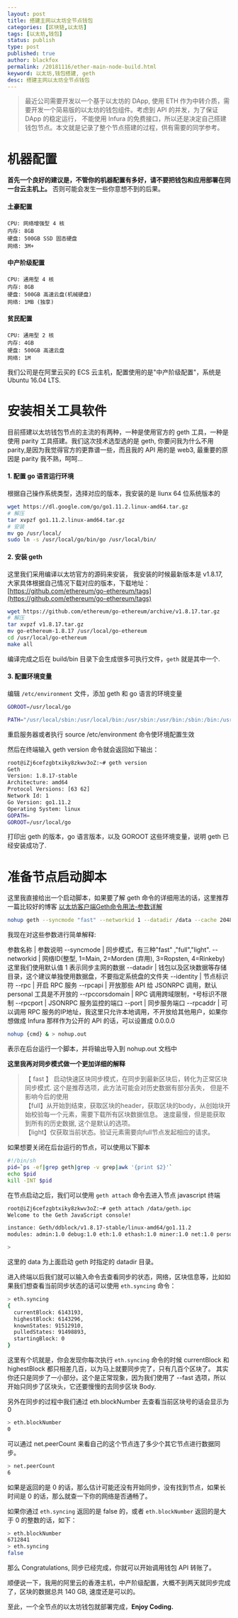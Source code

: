 ```yaml
---
layout: post
title: 搭建主网以太坊全节点钱包
categories: [区块链,以太坊]
tags: [以太坊,钱包]
status: publish
type: post
published: true
author: blackfox
permalink: /20181116/ether-main-node-build.html
keyword: 以太坊,钱包搭建, geth
desc: 搭建主网以太坊全节点钱包
---
```


> 最近公司需要开发以一个基于以太坊的 DApp, 使用 ETH 作为中转介质，需要开发一个简易版的以太坊的钱包组件。考虑到 API 的并发，为了保证 DApp 的稳定运行，
不能使用 Infura 的免费接口，所以还是决定自己搭建钱包节点。本文就是记录了整个节点搭建的过程，供有需要的同学参考。

# 机器配置
__首先一个良好的建议是，不管你的机器配置有多好，请不要把钱包和应用部署在同一台云主机上。__ 否则可能会发生一些你意想不到的后果。

#### 土豪配置

```
CPU: 网络增强型 4 核
内存: 8GB
硬盘: 500GB SSD 固态硬盘
网络: 3M+
```

#### 中产阶级配置

```
CPU: 通用型 4 核
内存: 8GB
硬盘: 500GB 高速云盘(机械硬盘)
网络: 1MB (独享)
```

#### 贫民配置

```
CPU: 通用型 2 核
内存: 4GB
硬盘: 500GB 高速云盘
网络: 1M
```

我们公司是在阿里云买的 ECS 云主机，配置使用的是"中产阶级配置"，系统是 Ubuntu 16.04 LTS.

# 安装相关工具软件
目前搭建以太坊钱包节点的主流的有两种，一种是使用官方的 geth 工具，一种是使用 parity 工具搭建。我们这次技术选型选的是 geth, 你要问我为什么不用 parity,是因为我觉得官方的更靠谱一些，而且我的 API 用的是 web3, 最重要的原因是 parity 我不熟，呵呵...


#### 1. 配置 go 语言运行环境
根据自己操作系统类型，选择对应的版本，我安装的是 liunx 64 位系统版本的
```bash
wget https://dl.google.com/go/go1.11.2.linux-amd64.tar.gz
# 解压
tar xvpzf go1.11.2.linux-amd64.tar.gz 
# 安装
mv go /usr/local/ 
sudo ln -s /usr/local/go/bin/go /usr/local/bin/
```
#### 2. 安装 geth
这里我们采用编译以太坊官方的源码来安装，
我安装的时候最新版本是 v1.8.17, 大家具体根据自己情况下载对应的版本，下载地址：[https://github.com/ethereum/go-ethereum/tags](https://github.com/ethereum/go-ethereum/tags)

```bash
wget https://github.com/ethereum/go-ethereum/archive/v1.8.17.tar.gz
# 解压
tar xvpzf v1.8.17.tar.gz 
mv go-ethereum-1.8.17 /usr/local/go-ethereum
cd /usr/local/go-ethereum
make all
```
编译完成之后在 build/bin 目录下会生成很多可执行文件，<code class="scode">geth</code> 就是其中一个.

#### 3. 配置环境变量

编辑 `/etc/environment` 文件，添加 geth 和 go 语言的环境变量

```bash
GOROOT=/usr/local/go

PATH="/usr/local/sbin:/usr/local/bin:/usr/sbin:/usr/bin:/sbin:/bin:/usr/games:/usr/local/games:/usr/local/go/bin:/usr/local/go-ethereum/build/bin"
```

重启服务器或者执行 source /etc/environment 命令使环境配置生效

然后在终端输入 geth version 命令就会返回如下输出：

```bash
root@iZj6cefzgbtxiky8zkwv3oZ:~# geth version
Geth
Version: 1.8.17-stable
Architecture: amd64
Protocol Versions: [63 62]
Network Id: 1
Go Version: go1.11.2
Operating System: linux
GOPATH=
GOROOT=/usr/local/go
```

打印出 geth 的版本，go 语言版本，以及 GOROOT 这些环境变量，说明 geth 已经安装成功了.

# 准备节点启动脚本

这里我直接给出一个启动脚本，如果要了解 geth 命令的详细用法的话，这里推荐一篇比较好的博客
 [以太坊客户端Geth命令用法-参数详解](https://learnblockchain.cn/2017/11/29/geth_cmd_options/)

```bash
nohup geth --syncmode "fast" --networkid 1 --datadir /data --cache 2048 --identity "ddblock" --rpc --rpcapi "db,eth,net,web3" --rpccorsdomain "*" --rpcport 8545 --port 30303 --rpcaddr 127.0.0.1  & > nohup.out
```

我现在对这些参数进行简单解释:

参数名称 | 参数说明
--syncmode | 同步模式，有三种"fast" ,"full","light".
--networkid | 网络ID(整型, 1=Main, 2=Morden (弃用), 3=Ropsten, 4=Rinkeby) 这里我们使用默认值 1 表示同步主网的数据
--datadir | 钱包以及区块数据等存储目录，这个建议单独使用数据盘，不要指定系统盘的文件夹
--identity | 节点标识符
--rpc | 开启 RPC 服务
--rpcapi | 开放那些 API 给 JSONRPC 调用，默认 personal 工具是不开放的
--rpccorsdomain | RPC 调用跨域限制，`*`号标识不限制
--rpcport | JSONRPC 服务监控的端口
--port | 同步服务端口
--rpcaddr | 可以调用 RPC 服务的IP地址，我这里只允许本地调用，不开放给其他用户，如果你想做成 Infura 那样作为公开的 API 的话，可以设置成 0.0.0.0

```bash
nohup {cmd} & > nohup.out 
```
表示在后台运行一个脚本，并将输出导入到 nohup.out 文档中

__这里我再对同步模式做一个更加详细的解释__

> 【 fast 】 启动快速区块同步模式，在同步到最新区块后，转化为正常区块同步模式. 这个是推荐选项，此方法可能会对历史数据有部分丢失，
但是不影响今后的使用 <br />
【full】从开始到结束，获取区块的header，获取区块的body，从创始块开始校验每一个元素，需要下载所有区块数据信息。
速度最慢，但是能获取到所有的历史数据, 这个是默认的选项。<br />
【light】仅获取当前状态。验证元素需要向full节点发起相应的请求。

如果想要关闭在后台运行的节点，可以使用以下脚本

```bash
#!/bin/sh
pid=`ps -ef|grep geth|grep -v grep|awk '{print $2}'`
echo $pid
kill -INT $pid
```

在节点启动之后，我们可以使用 `geth attach` 命令去进入节点 javascript 终端

```bash
root@iZj6cefzgbtxiky8zkwv3oZ:~# geth attach /data/geth.ipc 
Welcome to the Geth JavaScript console!

instance: Geth/ddblock/v1.8.17-stable/linux-amd64/go1.11.2
modules: admin:1.0 debug:1.0 eth:1.0 ethash:1.0 miner:1.0 net:1.0 personal:1.0 rpc:1.0 txpool:1.0 web3:1.0

>
```

这里的 data 为上面启动 geth 时指定的 datadir 目录。

进入终端以后我们就可以输入命令去查看同步的状态，网络，区块信息等，比如如果我们想查看当前同步状态的话可以使用 `eth.syncing` 命令：

```bash
> eth.syncing
{
  currentBlock: 6143193,
  highestBlock: 6143296,
  knownStates: 91512910,
  pulledStates: 91498893,
  startingBlock: 0
}
```

这里有个坑就是，你会发现你每次执行 `eth.syncing` 命令的时候 currentBlock 和 highestBlock 都只相差几百，以为马上就要同步完了，只有几百个区块了。
其实你还只是同步了一小部分。这个是正常现象，因为我们使用了 --fast 选项，所以开始只同步了区块头，它还要慢慢的去同步区块 Body.

另外在同步的过程中我们通过 eth.blockNumber 去查看当前区块号的话会显示为 0

```bash
> eth.blockNumber
0
```

可以通过 net.peerCount 来看自己的这个节点连了多少个其它节点进行数据同步。

```bash
> net.peerCount
6
```
如果是返回的是 0 的话，那么估计可能还没有开始同步，没有找到节点，如果长时间是 0 的话，那么就查一下你的网络是否通畅了。

如果你通过 `eth.syncing` 返回的是 false 的，或者 `eth.blockNumber` 返回的是大于 0  的整数的话，如下：

```bash
> eth.blockNumber
6712841
> eth.syncing
false
```

那么 Congratulations, 同步已经完成，你就可以开始调用钱包 API 转账了。

顺便说一下，我用的阿里云的香港主机，中产阶级配置，大概不到两天就同步完成了，区块的数据总共 140 GB, 速度还是可以的。

至此，一个全节点的以太坊钱包就部署完成，__Enjoy Coding.__


